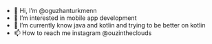 - 👋 Hi, I’m @oguzhanturkmenn
- 👀 I’m interested in mobile app development   
- 🌱 I’m currently know java and kotlin and trying to be better on kotlin
- 📫 How to reach me instagram @ouzintheclouds


